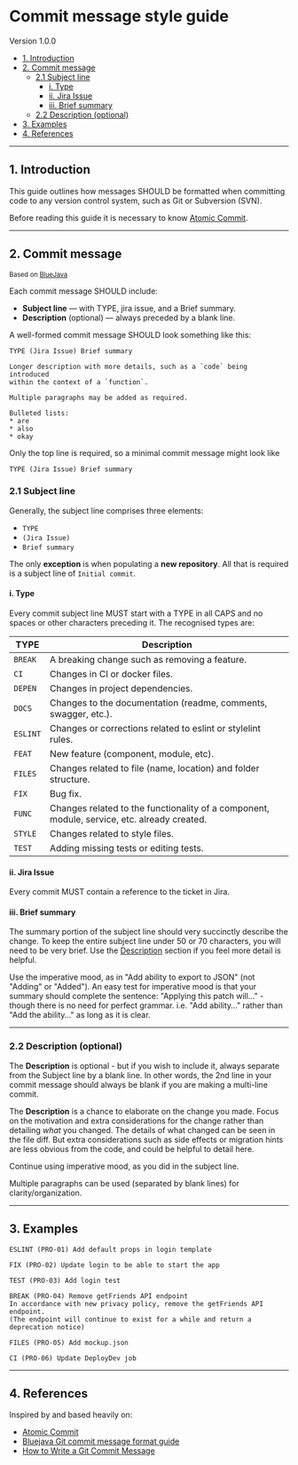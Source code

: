 # Commit message style guide

Version 1.0.0
<!-- MarkdownTOC -->

- [1. Introduction](#1-introduction)
- [2. Commit message](#2-commit-message)
    - [2.1 Subject line](#21-subject-line)
        - [i. Type](#i-type)
        - [ii. Jira Issue](#ii-jira-issue)
        - [iii. Brief summary](#iii-brief-summary)
    - [2.2 Description \(optional\)](#22-description-optional)
- [3. Examples](#3-examples)
- [4. References](#4-references)

<!-- /MarkdownTOC -->

---

## 1. Introduction

This guide outlines how messages SHOULD be formatted when committing code to any version control system, such as Git or Subversion (SVN). 

Before reading this guide it is necessary to know [Atomic Commit][atomiccommit].

---

## 2. Commit message

<sub>Based on [BlueJava][bluejavacommit]</sub>

Each commit message SHOULD include:

* **Subject line** — with TYPE, jira issue, and a Brief summary.
* **Description** (optional) — always preceded by a blank line.

A well-formed commit message SHOULD look something like this:

```
TYPE (Jira Issue) Brief summary

Longer description with more details, such as a `code` being introduced
within the context of a `function`.

Multiple paragraphs may be added as required.

Bulleted lists:
* are
* also
* okay

```

Only the top line is required, so a minimal commit message might look like

```
TYPE (Jira Issue) Brief summary
```


### 2.1 Subject line

Generally, the subject line comprises three elements:

* `TYPE`
* `(Jira Issue)`
* `Brief summary`

The only **exception** is when populating a **new repository**. All that is required is a subject line of `Initial commit`.


#### i. Type

Every commit subject line MUST start with a TYPE in all CAPS and no spaces or other characters preceding it. The recognised types are:

<table>
    <thead>
        <tr>
            <th>TYPE</th>
            <th>Description</th>
        </tr>
    </thead>
    <tbody>
        <tr>
            <td><code>BREAK</code></td>
            <td>A breaking change such as removing a feature.</td>
        </tr>
        <tr>
            <td><code>CI</code></td>
            <td>Changes in CI or docker files.</td>
        </tr>
        <tr>
            <td><code>DEPEN</code></td>
            <td>Changes in project dependencies.</td>
        </tr>  
        <tr>
            <td><code>DOCS</code></td>
            <td>Changes to the documentation (readme, comments, swagger, etc.).</td>
        </tr>     
        <tr>
            <td><code>ESLINT</code></td>
            <td>Changes or corrections related to eslint or stylelint rules.</td>
        </tr>
        <tr>
            <td><code>FEAT</code></td>
            <td>New feature (component, module, etc).</td>
        </tr>
        <tr>
            <td><code>FILES</code></td>
            <td>Changes related to file (name, location) and folder structure.</td>
        </tr>
        <tr>
            <td><code>FIX</code></td>
            <td>Bug fix.</td>
        </tr>
        <tr>
            <td><code>FUNC</code></td>
            <td>Changes related to the functionality of a component, module, service, etc. already created.</td>
        </tr>
        <tr>
            <td><code>STYLE</code></td>
            <td>Changes related to style files.</td>
        </tr>
        <tr>
            <td><code>TEST</code></td>
            <td>Adding missing tests or editing tests.</td>
        </tr>        
    </tbody>
</table>

#### ii. Jira Issue

Every commit MUST contain a reference to the ticket in Jira.

#### iii. Brief summary

The summary portion of the subject line should very succinctly describe the change. To keep the entire subject line under 50 or 70 characters, you will need to be very brief. Use the [Description](#22-description-optional) section if you feel more detail is helpful.

Use the imperative mood, as in "Add ability to export to JSON" (not "Adding" or "Added"). An easy test for imperative mood is that your summary should complete the sentence: "Applying this patch will…" - though there is no need for perfect grammar. i.e. "Add ability…" rather than "Add the ability…" as long as it is clear.

---------------

### 2.2 Description \(optional\)

The **Description** is optional - but if you wish to include it, always separate from the Subject line by a blank line. In other words, the 2nd line in your commit message should always be blank if you are making a multi-line commit.

The **Description** is a chance to elaborate on the change you made. Focus on the motivation and extra considerations for the change rather than detailing *what* you changed. The details of what changed can be seen in the file diff. But extra considerations such as side effects or migration hints are less obvious from the code, and could be helpful to detail here.

Continue using imperative mood, as you did in the subject line.

Multiple paragraphs can be used (separated by blank lines) for clarity/organization.

---------------

## 3. Examples

```git
ESLINT (PRO-01) Add default props in login template
```
```git
FIX (PRO-02) Update login to be able to start the app
```
```git
TEST (PRO-03) Add login test
```
```git
BREAK (PRO-04) Remove getFriends API endpoint
In accordance with new privacy policy, remove the getFriends API endpoint. 
(The endpoint will continue to exist for a while and return a deprecation notice)
```
```git
FILES (PRO-05) Add mockup.json
```
```git
CI (PRO-06) Update DeployDev job
```

---------------

## 4. References

Inspired by and based heavily on:

* [Atomic Commit][atomiccommit]
* [Bluejava Git commit message format guide][bluejavacommit]
* [How to Write a Git Commit Message][gitcommit]


[atomiccommit]: https://www.freshconsulting.com/insights/blog/atomic-commits/ "Atomic Commit"
[bluejavacommit]: https://github.com/bluejava/git-commit-guide "Bluejava Git commit message format guide"
[gitcommit]: https://cbea.ms/git-commit/ "How to Write a Git Commit Message"
